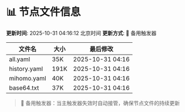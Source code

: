 # 📊 节点文件信息

**更新时间**: 2025-10-31 04:16:12 北京时间
**更新方式**: 🔄 备用触发器

| 文件名 | 大小 | 最后修改 |
|--------|------|----------|
| all.yaml | 35K | 2025-10-31 04:16 |
| history.yaml | 191K | 2025-10-31 04:16 |
| mihomo.yaml | 40K | 2025-10-31 04:16 |
| base64.txt | 37K | 2025-10-31 04:16 |

> 🔄 备用触发器：当主触发器失效时自动接管，确保节点文件的持续更新
